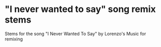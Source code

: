 # "I never wanted to say" song remix stems
Stems for the song "I Never Wanted To Say" by Lorenzo's Music for remixing
